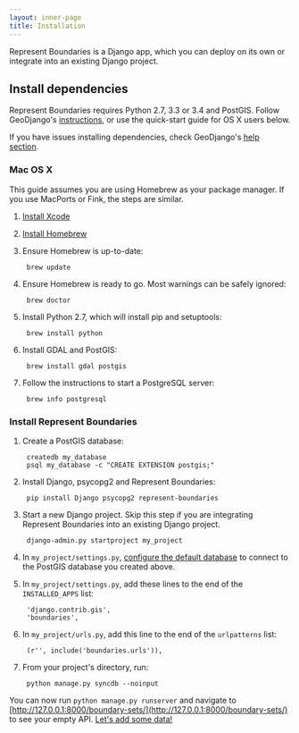 ```yaml
---
layout: inner-page
title: Installation
---
```


Represent Boundaries is a Django app, which you can deploy on its own or integrate into an existing Django project.

## Install dependencies

Represent Boundaries requires Python 2.7, 3.3 or 3.4 and PostGIS. Follow GeoDjango's [instructions](https://docs.djangoproject.com/en/dev/ref/contrib/gis/install/), or use the quick-start guide for OS X users below.

If you have issues installing dependencies, check GeoDjango's [help section](https://docs.djangoproject.com/en/dev/ref/contrib/gis/install/#troubleshooting).

### Mac OS X

This guide assumes you are using Homebrew as your package manager. If you use MacPorts or Fink, the steps are similar.

1. [Install Xcode](https://itunes.apple.com/us/app/xcode/id497799835)
1. [Install Homebrew](brew.sh#install)
1. Ensure Homebrew is up-to-date:

        brew update

1. Ensure Homebrew is ready to go. Most warnings can be safely ignored:

        brew doctor

1. Install Python 2.7, which will install pip and setuptools:

        brew install python

1. Install GDAL and PostGIS:

        brew install gdal postgis

1. Follow the instructions to start a PostgreSQL server:

        brew info postgresql

### Install Represent Boundaries

1. Create a PostGIS database:

        createdb my_database
        psql my_database -c "CREATE EXTENSION postgis;"

1. Install Django, psycopg2 and Represent Boundaries:

        pip install Django psycopg2 represent-boundaries

1. Start a new Django project. Skip this step if you are integrating Represent Boundaries into an existing Django project.

        django-admin.py startproject my_project

1. In `my_project/settings.py`, [configure the default database](https://docs.djangoproject.com/en/dev/ref/contrib/gis/tutorial/#configure-settings-py) to connect to the PostGIS database you created above.

1. In `my_project/settings.py`, add these lines to the end of the `INSTALLED_APPS` list:

        'django.contrib.gis',
        'boundaries',

1. In `my_project/urls.py`, add this line to the end of the `urlpatterns` list:

        (r'', include('boundaries.urls')),

1. From your project's directory, run:

        python manage.py syncdb --noinput

You can now run `python manage.py runserver` and navigate to [http://127.0.0.1:8000/boundary-sets/](http://127.0.0.1:8000/boundary-sets/) to see your empty API. <a href="{{ site.baseurl }}/docs/import/">Let's add some data!</a>
